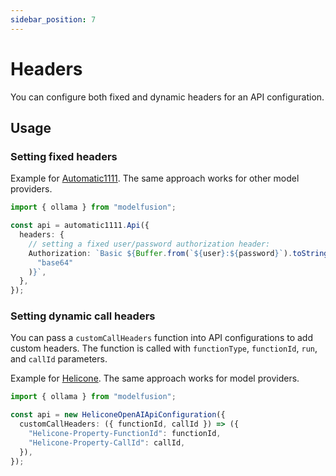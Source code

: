 ```yaml
---
sidebar_position: 7
---
```


# Headers

You can configure both fixed and dynamic headers for an API configuration.

## Usage

### Setting fixed headers

Example for [Automatic1111](/integration/model-provider/automatic111). The same approach works for other model providers.

```ts
import { ollama } from "modelfusion";

const api = automatic1111.Api({
  headers: {
    // setting a fixed user/password authorization header:
    Authorization: `Basic ${Buffer.from(`${user}:${password}`).toString(
      "base64"
    )}`,
  },
});
```

### Setting dynamic call headers

You can pass a `customCallHeaders` function into API configurations to add custom headers. The function is called with `functionType`, `functionId`, `run`, and `callId` parameters.

Example for [Helicone](/integration/observability/helicone). The same approach works for model providers.

```ts
import { ollama } from "modelfusion";

const api = new HeliconeOpenAIApiConfiguration({
  customCallHeaders: ({ functionId, callId }) => ({
    "Helicone-Property-FunctionId": functionId,
    "Helicone-Property-CallId": callId,
  }),
});
```
